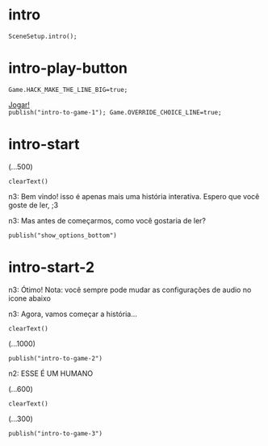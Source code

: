 # intro

`SceneSetup.intro();`

# intro-play-button

`Game.HACK_MAKE_THE_LINE_BIG=true;`

[<div class="mini-icon" pic="play1"></div> Jogar! <div class="mini-icon" pic="play2"></div>](#intro-start) `publish("intro-to-game-1"); Game.OVERRIDE_CHOICE_LINE=true;`

# intro-start

(...500)

`clearText()`

n3: Bem vindo! isso é apenas mais uma história interativa. Espero que você goste de ler, ;3

n3: Mas antes de começarmos, como você gostaria de ler?

`publish("show_options_bottom")`

# intro-start-2

n3: Ótimo! Nota: você sempre pode mudar as configurações de audio no icone abaixo

n3: Agora, vamos começar a história...

`clearText()`

(...1000)

`publish("intro-to-game-2")`

n2: ESSE É UM HUMANO

(...600)

`clearText()`

(...300)

`publish("intro-to-game-3")`